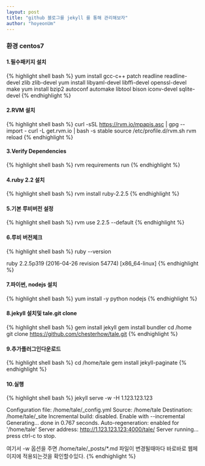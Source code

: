 ```yaml
---
layout: post
title: "github 블로그를 jekyll 를 통해 관리해보자"
author: "hoyeonUm"
---
```


### 환경 centos7

#### 1.필수패키지 설치
{% highlight shell bash %}
yum install gcc-c++ patch readline readline-devel zlib zlib-devel
yum install libyaml-devel libffi-devel openssl-devel make
yum install bzip2 autoconf automake libtool bison iconv-devel sqlite-devel
{% endhighlight %}

#### 2.RVM 설치
{% highlight shell bash %}
curl -sSL https://rvm.io/mpapis.asc | gpg --import -
curl -L get.rvm.io | bash -s stable
source /etc/profile.d/rvm.sh
rvm reload
{% endhighlight %}

#### 3.Verify Dependencies
{% highlight shell bash %}
rvm requirements run
{% endhighlight %}

#### 4.ruby 2.2 설치
{% highlight shell bash %}
rvm install ruby-2.2.5
{% endhighlight %}

#### 5.기본 루비버전 설정
{% highlight shell bash %}
rvm use 2.2.5 --default
{% endhighlight %}

#### 6.루비 버전체크
{% highlight shell bash %}
ruby --version

ruby 2.2.5p319 (2016-04-26 revision 54774) [x86_64-linux]
{% endhighlight %}

#### 7.파이썬, nodejs 설치
{% highlight shell bash %}
yum install -y python nodejs
{% endhighlight %}

#### 8.jekyll 설치및 tale.git clone
{% highlight shell bash %}
gem install jekyll
gem install bundler
cd /home
git clone https://github.com/chesterhow/tale.git
{% endhighlight %}

#### 9.추가플러그인다운로드
{% highlight shell bash %}
cd /home/tale
gem install jekyll-paginate
{% endhighlight %}

#### 10.실행
{% highlight shell bash %}
jekyll serve -w -H 1.123.123.123


Configuration file: /home/tale/_config.yml
            Source: /home/tale
       Destination: /home/tale/_site
 Incremental build: disabled. Enable with --incremental
      Generating...
                    done in 0.767 seconds.
 Auto-regeneration: enabled for '/home/tale'
    Server address: http://1.123.123.123:4000/tale/
  Server running... press ctrl-c to stop.


여기서 -w 옵션을 주면 
/home/tale/_posts/*.md 파일이 변경될때마다 바로바로 웹페이지에 적용되는것을 확인할수있다.
{% endhighlight %}







